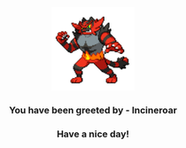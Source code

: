 <p align="center">
            <img src="https://raw.githubusercontent.com/PokeAPI/sprites/master/sprites/pokemon/727.png" width="150" height="150">
          </p>
          <h3 align="center">You have been greeted by - <b>Incineroar</b></h3>
          <h3 align="center">Have a nice day!</h3>
        